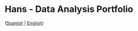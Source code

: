 # Hans - Data Analysis Portfolio 
([Spanish](https://github.com/HansAllTech/Hans_Data_Analysis_Portfolio/blob/main/Proyectos.md#tabla-de-contenido-es--en) | [English](https://github.com/HansAllTech/Hans_Data_Analysis_Portfolio/blob/main/Projects.md#table-of-content-es--en))                                                         
                                                                                                                                                                            
                                                                                           
                                                                                                                     
                                                                                               
                                                                                  
                                                            
                                                                                     
                              
                 
             
       
       
  
